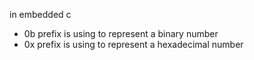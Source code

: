 in embedded c 

- 0b prefix is using to represent a binary number
- 0x prefix is using to represent a hexadecimal number